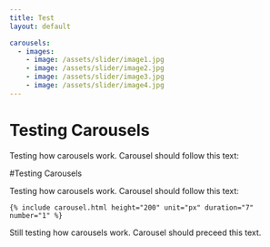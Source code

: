 ```yaml
---
title: Test
layout: default

carousels:
  - images: 
    - image: /assets/slider/image1.jpg
    - image: /assets/slider/image2.jpg
    - image: /assets/slider/image3.jpg
    - image: /assets/slider/image4.jpg
---
```



<h1 id=test_title>Testing Carousels</h1>

<p>Testing how carousels work.  Carousel should follow this text:</p>

#Testing Carousels

Testing how carousels work.  Carousel should follow this text:

    {% include carousel.html height="200" unit="px" duration="7" number="1" %}

<p>Still testing how carousels work.  Carousel should preceed this text.</p>

